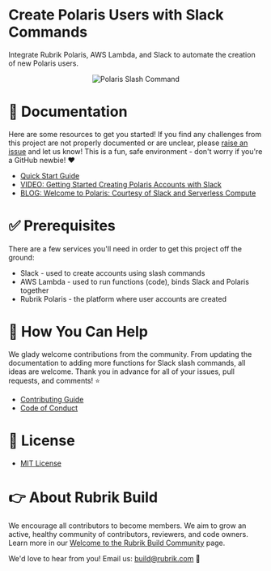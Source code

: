 # Create Polaris Users with Slack Commands

Integrate Rubrik Polaris, AWS Lambda, and Slack to automate the creation of new Polaris users.

<p></p>
<p align="center">
  <img src="https://user-images.githubusercontent.com/8610203/41611198-c0fa265c-73b4-11e8-9b7b-e7311c2f86f0.png" alt="Polaris Slash Command"/>
</p>

# :blue_book: Documentation 

Here are some resources to get you started! If you find any challenges from this project are not properly documented or are unclear, please [raise an issue](https://github.com/rubrikinc/use-case-polaris-slack/issues/new/choose) and let us know! This is a fun, safe environment - don't worry if you're a GitHub newbie! :heart:

* [Quick Start Guide](https://github.com/rubrikinc/use-case-polaris-slack/blob/master/docs/quick-start.md)
* [VIDEO: Getting Started Creating Polaris Accounts with Slack](https://www.youtube.com/watch?v=fWZGRA3Et2I&feature=youtu.be)
* [BLOG: Welcome to Polaris: Courtesy of Slack and Serverless Compute](https://www.rubrik.com/blog/polaris-apis-slack-serverless-compute/)

# :white_check_mark: Prerequisites

There are a few services you'll need in order to get this project off the ground:

* Slack - used to create accounts using slash commands
* AWS Lambda - used to run functions (code), binds Slack and Polaris together
* Rubrik Polaris - the platform where user accounts are created

# :muscle: How You Can Help

We glady welcome contributions from the community. From updating the documentation to adding more functions for Slack slash commands, all ideas are welcome. Thank you in advance for all of your issues, pull requests, and comments! :star:

* [Contributing Guide](CONTRIBUTING.md)
* [Code of Conduct](CODE_OF_CONDUCT.md)

# :pushpin: License

* [MIT License](LICENSE)

# :point_right: About Rubrik Build

We encourage all contributors to become members. We aim to grow an active, healthy community of contributors, reviewers, and code owners. Learn more in our [Welcome to the Rubrik Build Community](https://github.com/rubrikinc/welcome-to-rubrik-build) page.

We'd  love to hear from you! Email us: build@rubrik.com :love_letter:

